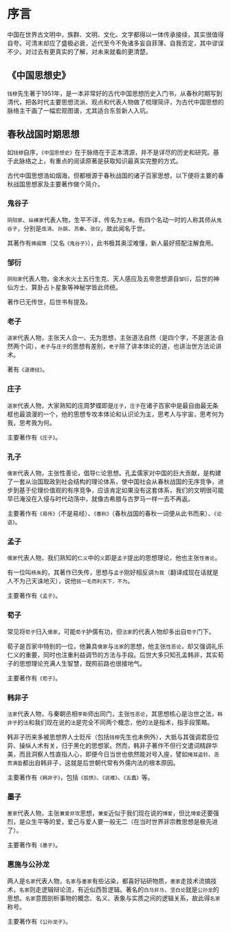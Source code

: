 # 序言

中国在世界古文明中，族群、文明、文化、文字都得以一体传承接续，其实很值得自夸。可清末却应了盛极必衰，近代至今不免诸多妄自菲薄、自我否定，其中谬误不少。对过去有更真实的了解，对未来就看的更清楚。

## 《中国思想史》

`钱穆`先生著于1951年，是一本非常好的古代中国思想历史入门书，从春秋时期写到清代，把各时代主要思想流派、观点和代表人物做了梳理简评，为古代中国思想的脉络主干画了一幅宏观图谱，尤其适合东哲新人入坑。

## 春秋战国时期思想

如`钱穆`自序，`《中国思想史》`在于脉络在于正本清源，并不是详尽的历史和研究。基于此脉络之上，有重点的阅读原著是获取知识最真实完整的方式。

古代中国思想浩如烟海，但都根源于春秋战国的诸子百家思想，以下便将主要的春秋战国思想家及主要著作做个简介。

### 鬼谷子

`阴阳家`、`纵横家`代表人物，生平不详，传名为`王禅`。有四个名动一时的人称其师从`鬼谷子`，分别是`庞涓`、`孙膑`、`苏秦`、`张仪`，故此闻名于世。

其著作有`捭阖策`（又名`《鬼谷子》`），此书极其奥涩难懂，新人最好搭配注解食用。

### 邹衍

`阴阳家`代表人物，金木水火土五行生克、天人感应及五帝思想源自`邹衍`，后世的神仙方士、算卦占卜星象等神秘学皆此师统。

著作已无传世，后世书有提及。

### 老子

`道家`代表人物，主张天人合一、无为思想，主张道法自然（是四个字，不是道法·自然两个词），`老子`与`庄子`的思想有差别，`老子`除了讲本体论的道，也讲治世方法论讲术。

著有`《道德经》`。

### 庄子

`道家`代表人物，大家熟知的庄周梦蝶即是`庄子`，`庄子`在诸子百家中是最自由最无条框也最浪漫的一个，他的思想专攻本体论和认识论为主，思考人与宇宙，思考何为我，思考我为何。

主要著作有`《庄子》`。

### 孔子

`儒家`代表人物，主张性善论，倡导`仁`论思想。孔孟儒家对中国的巨大贡献，是构建了一套从治国取政到社会结构的理论体系，使中国社会从春秋战国的无序竞争，进步到基于伦理价值观的有序竞争，应该肯定如果没有这套体系，我们的文明很可能早已淹没在入侵与时代动荡中，就像古希腊与古罗马一样一去不再返。

主要著作有`《易传》`（不是易经）、`《春秋》`（春秋战国的春秋一词便从此书而来）、`《论语》`。

### 孟子

`儒家`代表人物，我们熟知的`仁义`中的`义`即是`孟子`提出的思想理论，他也主张`性善论`。

有一位叫`杨朱`的，其著作已失传，思想与`孟子`刚好相反讲`为我`（翻译成现在话就是人不为己天诛地灭），说他`拔一毛而利天下，不为`。

主要著作有`《孟子》`。

### 荀子

常见将`荀子`归入`儒家`，可能`荀子`护儒有功，但`法家`的代表人物却多出自`荀子`门下。

荀子是百家中特别的一位，他兼具`儒家`与`法家`的思想，他主张`性恶论`，却又强调礼乐仁义的重要，同时也注重利益调节的方法与手段。后世大多只知孔孟韩非，其实荀子的思想理论充满人生智慧，既照前路也很接地气。

主要著作有`《荀子》`。

### 韩非子

`法家`代表人物，与秦朝丞相`李斯`师出同门，主张`性恶论`，其思想核心是治世之法，`韩非子`的`法`和我们现在说的`法`是完全不同两个概念，他的`法`是指术，指手段策略。

韩非子历来多被思想界人士贬斥（包括`钱穆`先生也未例外），大抵与其强调君臣位异、操纵人术有关，归于黑化的思想家。然而，韩非子著作不但行文遣词精辟华美，而且洞察人性直指人心，即便今日当世也依然能对号入座，譬如`掩耳盗铃`、`恶贯满盈`都出自韩非子，这就是后世朝代常有外儒内法的根本原因。

主要著作有`《韩非子》`，包括`《孤愤》`、`《说难》`、`《五蠹》`等。

### 墨子

`墨家`代表人物，主张`兼爱非攻`思想，`兼爱`近似于我们现在说的`博爱`，但比`博爱`还要强烈，是众生平等的爱，爱己与爱人要一般无二（在当时世界非宗教思想是极先进了）。

主要著作有`《墨子》`。

### 惠施与公孙龙

两人是`名家`代表人物，`名家`与`墨家`有些沾染，都喜好钻研物质，`墨家`走技术流搞技术，`名家`则走逻辑辩论流，有近似西哲逻辑。著名的`白马非马`、`坚白论`就是`公孙龙`的思想。`名家`意图剖析事物的概念、名义、表象与实质之间的逻辑关系，故此得`名家`称号。

主要著作有`《公孙龙子》`。





